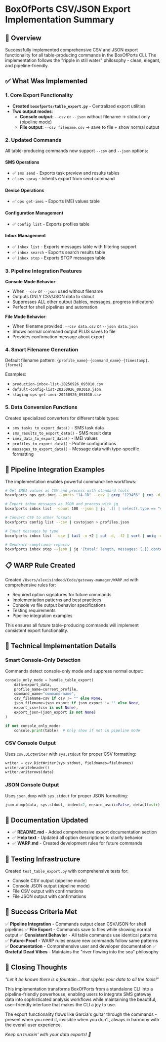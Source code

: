# BoxOfPorts CSV/JSON Export Implementation Summary

## 🎵 Overview

Successfully implemented comprehensive CSV and JSON export functionality for all table-producing commands in the BoxOfPorts CLI. The implementation follows the "ripple in still water" philosophy - clean, elegant, and pipeline-friendly.

## ✅ What Was Implemented

### 1. Core Export Functionality
- **Created `boxofports/table_export.py`** - Centralized export utilities
- **Two output modes**:
  - **Console output**: `--csv` or `--json` without filename → stdout only (pipeline mode)
  - **File output**: `--csv filename.csv` → save to file + show normal output

### 2. Updated Commands

All table-producing commands now support `--csv` and `--json` options:

#### SMS Operations
- ✅ `sms send` - Exports task preview and results tables
- ✅ `sms spray` - Inherits export from send command

#### Device Operations  
- ✅ `ops get-imei` - Exports IMEI values table

#### Configuration Management
- ✅ `config list` - Exports profiles table

#### Inbox Management
- ✅ `inbox list` - Exports messages table with filtering support
- ✅ `inbox search` - Exports search results table
- ✅ `inbox stop` - Exports STOP messages table

### 3. Pipeline Integration Features

**Console Mode Behavior**:
- When `--csv` or `--json` used without filename
- Outputs ONLY CSV/JSON data to stdout
- Suppresses ALL other output (tables, messages, progress indicators)
- Perfect for shell pipelines and automation

**File Mode Behavior**:
- When filename provided: `--csv data.csv` or `--json data.json`
- Shows normal command output PLUS saves to file
- Provides confirmation message about export

### 4. Smart Filename Generation

Default filename pattern: `{profile_name}-{command_name}-{timestamp}.{format}`

Examples:
- `production-inbox-list-20250926_093010.csv`
- `default-config-list-20250926_093010.json`
- `staging-ops-get-imei-20250926_093010.csv`

### 5. Data Conversion Functions

Created specialized converters for different table types:
- `sms_tasks_to_export_data()` - SMS task data
- `sms_results_to_export_data()` - SMS result data  
- `imei_data_to_export_data()` - IMEI values
- `profiles_to_export_data()` - Profile configurations
- `messages_to_export_data()` - Message data with type-specific formatting

## 🌊 Pipeline Integration Examples

The implementation enables powerful command-line workflows:

```bash
# Get IMEI values as CSV and process with standard tools
boxofports ops get-imei --ports "1A-1D" --csv | grep "123456" | cut -d, -f1

# Export inbox messages as JSON and process with jq
boxofports inbox list --count 100 --json | jq '.[] | select(.type == "stop")'

# Convert CSV to other formats
boxofports config list --csv | csvtojson > profiles.json

# Count messages by type
boxofports inbox list --csv | tail -n +2 | cut -d, -f2 | sort | uniq -c

# Generate compliance reports
boxofports inbox stop --json | jq '{total: length, messages: [.[].content]}'
```

## 📋 WARP Rule Created

Created `/Users/alexisindeed/Code/gateway-manager/WARP.md` with comprehensive rules for:
- Required option signatures for future commands
- Implementation patterns and best practices
- Console vs file output behavior specifications  
- Testing requirements
- Pipeline integration examples

This ensures all future table-producing commands will implement consistent export functionality.

## 🔧 Technical Implementation Details

### Smart Console-Only Detection
Commands detect console-only mode and suppress normal output:
```python
console_only_mode = handle_table_export(
    data=export_data,
    profile_name=current_profile, 
    command_name="command-name",
    csv_filename=csv if csv != "" else None,
    json_filename=json_export if json_export != "" else None,
    export_csv=(csv is not None),
    export_json=(json_export is not None)
)

if not console_only_mode:
    console.print(table)  # Only show if not in pipeline mode
```

### CSV Console Output
Uses `csv.DictWriter` with `sys.stdout` for proper CSV formatting:
```python
writer = csv.DictWriter(sys.stdout, fieldnames=fieldnames)
writer.writeheader()
writer.writerows(data)
```

### JSON Console Output
Uses `json.dump` with `sys.stdout` for proper JSON formatting:
```python
json.dump(data, sys.stdout, indent=2, ensure_ascii=False, default=str)
```

## 📖 Documentation Updated

- ✅ **README.md** - Added comprehensive export documentation section
- ✅ **Help text** - Updated all option descriptions to clarify behavior
- ✅ **WARP.md** - Created development rules for future commands

## 🧪 Testing Infrastructure

Created `test_table_export.py` with comprehensive tests for:
- Console CSV output (pipeline mode)
- Console JSON output (pipeline mode)  
- File CSV output with confirmations
- File JSON output with confirmations

## 🎯 Success Criteria Met

✅ **Pipeline Integration** - Commands output clean CSV/JSON for shell pipelines
✅ **File Export** - Commands save to files while showing normal output
✅ **Consistent Behavior** - All table commands use identical patterns
✅ **Future-Proof** - WARP rules ensure new commands follow same patterns
✅ **Documentation** - Comprehensive user and developer documentation
✅ **Grateful Dead Vibes** - Maintains the "river flowing into the sea" philosophy

## 🎵 Closing Thoughts

*"Let it be known there is a fountain... that ripples your data to all the tools!"*

This implementation transforms BoxOfPorts from a standalone CLI into a pipeline-friendly powerhouse, enabling users to integrate SMS gateway data into sophisticated analysis workflows while maintaining the beautiful, user-friendly interface that makes the CLI a joy to use.

The export functionality flows like Garcia's guitar through the commands - present when you need it, invisible when you don't, always in harmony with the overall user experience.

*Keep on truckin' with your data exports! 🚂*